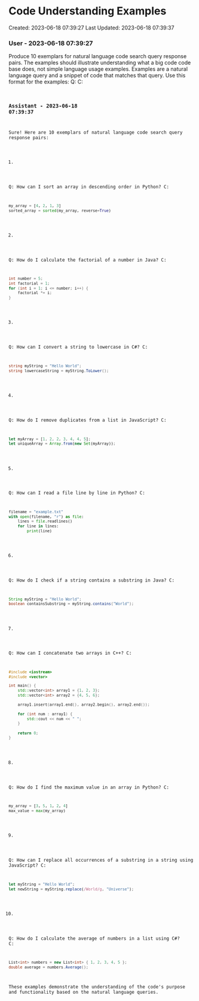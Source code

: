 # Code Understanding Examples

Created: 2023-06-18 07:39:27
Last Updated: 2023-06-18 07:39:37

### User - 2023-06-18 07:39:27

Produce 10 exemplars for natural language code search query response pairs. The examples should illustrate understanding what a big code code base does, not simple language usage examples. Examples are a natural language query and a snippet of code that matches that query. Use this format for the examples:
Q: <natural language query>
C: 
<code snippet>

### Assistant - 2023-06-18 07:39:37

Sure! Here are 10 exemplars of natural language code search query response pairs:

1.
Q: How can I sort an array in descending order in Python?
C: 
```python
my_array = [4, 2, 1, 3]
sorted_array = sorted(my_array, reverse=True)
```

2.
Q: How do I calculate the factorial of a number in Java?
C:
```java
int number = 5;
int factorial = 1;
for (int i = 1; i <= number; i++) {
    factorial *= i;
}
```

3.
Q: How can I convert a string to lowercase in C#?
C:
```csharp
string myString = "Hello World";
string lowercaseString = myString.ToLower();
```

4.
Q: How do I remove duplicates from a list in JavaScript?
C:
```javascript
let myArray = [1, 2, 2, 3, 4, 4, 5];
let uniqueArray = Array.from(new Set(myArray));
```

5.
Q: How can I read a file line by line in Python?
C:
```python
filename = "example.txt"
with open(filename, "r") as file:
    lines = file.readlines()
    for line in lines:
        print(line)
```

6.
Q: How do I check if a string contains a substring in Java?
C:
```java
String myString = "Hello World";
boolean containsSubstring = myString.contains("World");
```

7.
Q: How can I concatenate two arrays in C++?
C:
```cpp
#include <iostream>
#include <vector>

int main() {
    std::vector<int> array1 = {1, 2, 3};
    std::vector<int> array2 = {4, 5, 6};
    
    array1.insert(array1.end(), array2.begin(), array2.end());
    
    for (int num : array1) {
        std::cout << num << " ";
    }
    
    return 0;
}
```

8.
Q: How do I find the maximum value in an array in Python?
C:
```python
my_array = [3, 5, 1, 2, 4]
max_value = max(my_array)
```

9.
Q: How can I replace all occurrences of a substring in a string using JavaScript?
C:
```javascript
let myString = "Hello World";
let newString = myString.replace(/World/g, "Universe");
```

10.
Q: How do I calculate the average of numbers in a list using C#?
C:
```csharp
List<int> numbers = new List<int> { 1, 2, 3, 4, 5 };
double average = numbers.Average();
```

These examples demonstrate the understanding of the code's purpose and functionality based on the natural language queries.

